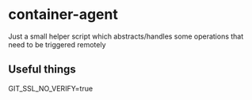 # container-agent
Just a small helper script which abstracts/handles some operations that need to be triggered remotely

## Useful things
GIT_SSL_NO_VERIFY=true
